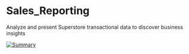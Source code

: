 # Sales_Reporting
Analyze and present Superstore transactional data to discover business insights
<div class='tableauPlaceholder' id='viz1722801106837' style='position: relative'><noscript><a href='#'><img alt='Summary ' src='https:&#47;&#47;public.tableau.com&#47;static&#47;images&#47;76&#47;76GWSKSHQ&#47;1_rss.png' style='border: none' /></a></noscript><object class='tableauViz'  style='display:none;'><param name='host_url' value='https%3A%2F%2Fpublic.tableau.com%2F' /> <param name='embed_code_version' value='3' /> <param name='path' value='shared&#47;76GWSKSHQ' /> <param name='toolbar' value='yes' /><param name='static_image' value='https:&#47;&#47;public.tableau.com&#47;static&#47;images&#47;76&#47;76GWSKSHQ&#47;1.png' /> <param name='animate_transition' value='yes' /><param name='display_static_image' value='yes' /><param name='display_spinner' value='yes' /><param name='display_overlay' value='yes' /><param name='display_count' value='yes' /><param name='language' value='en-US' /><param name='filter' value='publish=yes' /></object></div>                <script type='text/javascript'>                    var divElement = document.getElementById('viz1722801106837');                    var vizElement = divElement.getElementsByTagName('object')[0];                    vizElement.style.width='1016px';vizElement.style.height='991px';                    var scriptElement = document.createElement('script');                    scriptElement.src = 'https://public.tableau.com/javascripts/api/viz_v1.js';                    vizElement.parentNode.insertBefore(scriptElement, vizElement);                </script>
